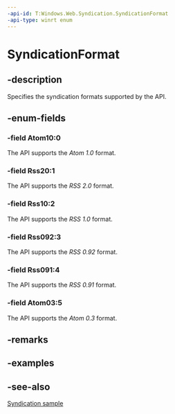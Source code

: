 ```yaml
---
-api-id: T:Windows.Web.Syndication.SyndicationFormat
-api-type: winrt enum
---
```


<!-- Enumeration syntax
public enum Windows.Web.Syndication.SyndicationFormat : int
-->

# SyndicationFormat

## -description
Specifies the syndication formats supported by the API.

## -enum-fields
### -field Atom10:0
The API supports the *Atom 1.0* format.

### -field Rss20:1
The API supports the *RSS 2.0* format.

### -field Rss10:2
The API supports the *RSS 1.0* format.

### -field Rss092:3
The API supports the *RSS 0.92* format.

### -field Rss091:4
The API supports the *RSS 0.91* format.

### -field Atom03:5
The API supports the *Atom 0.3* format.


## -remarks

## -examples

## -see-also
[Syndication sample](https://github.com/microsoftarchive/msdn-code-gallery-microsoft/tree/master/Official%20Windows%20Platform%20Sample/Windows%208.1%20Store%20app%20samples/99866-Windows%208.1%20Store%20app%20samples/Syndication%20sample)
